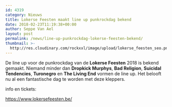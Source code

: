 ```yaml
---
id: 4319
category: Nieuws
title: Lokerse Feesten maakt line up punkrockdag bekend
date: 2018-02-23T11:19:38+00:00
author: Seppe Van Ael
layout: post
permalink: /news/line-up-punkrockdag-lokerse-feesten-bekend/
thumbnail: >-
  http://res.cloudinary.com/rockxxl/image/upload/lokerse_feesten_seo.png
---
```

De line up voor de punkrockdag van de **Lokerse Feesten** 2018 is bekend gemaakt. Niemand minder dan **Dropkick Murphys**, **Bad Religion**, **Suicidal Tendencies**, **Turonegro** en **The Living End** vormen de line up. Het belooft nu al een fantastische dag te worden met deze kleppers.

info en tickets:

https://www.lokersefeesten.be/
